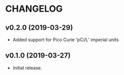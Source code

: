 # CHANGELOG

## v0.2.0 (2019-03-29)

- Added support for Pico Curie 'pCi/L' imperial units

## v0.1.0 (2019-03-27)

- Initial release.
